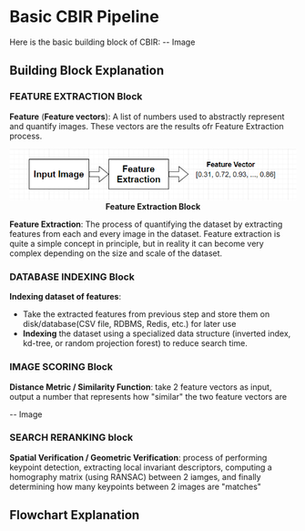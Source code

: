 # Basic CBIR Pipeline
Here is the basic building block of CBIR:
-- Image

## Building Block Explanation

### FEATURE EXTRACTION Block
**Feature** (**Feature vectors**): A list of numbers used to abstractly represent and quantify images. These vectors are the results ofr Feature Extraction process.
<p align="center">
    <img src="https://github.com/khanhducle/khanhducle.github.io/blob/master/images/Feature_Extraction.PNG">
    <b>Feature Extraction Block</b>
</p>

**Feature Extraction**: The process of quantifying the dataset by extracting features from each and every image in the dataset. Feature extraction is quite a simple concept in principle, but in reality it can become very complex depending on the size and scale of the dataset. 

### DATABASE INDEXING Block
**Indexing dataset of features**: 
- Take the extracted features from previous step and store them on disk/database(CSV file, RDBMS, Redis, etc.) for later use
- **Indexing** the dataset using a specialized data structure (inverted index, kd-tree, or random projection forest) to reduce search time.

### IMAGE SCORING Block

**Distance Metric / Similarity Function**: take 2 feature vectors as input, output a number that represents how "similar" the two feature vectors are

-- Image

### SEARCH RERANKING block
**Spatial Verification / Geometric Verification**: process of performing keypoint detection, extracting local invariant descriptors, computing a homography matrix (using  RANSAC) between 2 iamges, and finally determining how many keypoints between 2 images are "matches"
## Flowchart Explanation
